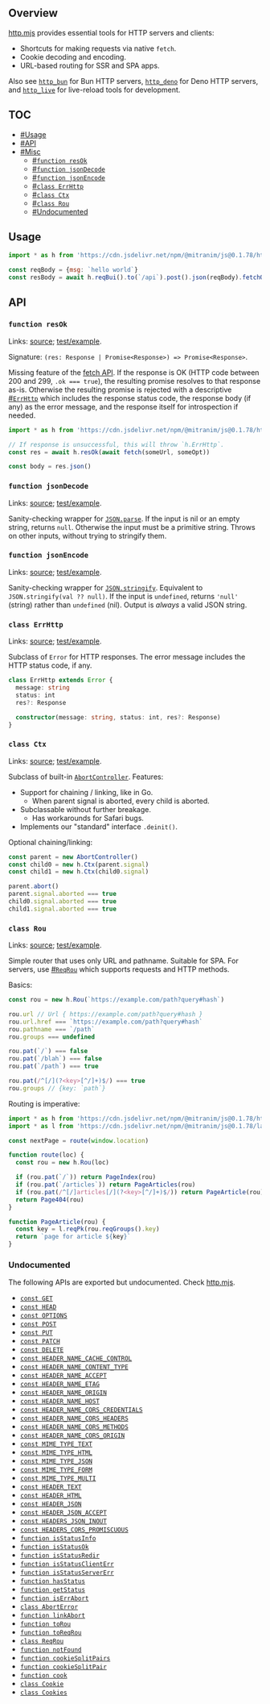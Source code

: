 ## Overview

[http.mjs](../http.mjs) provides essential tools for HTTP servers and clients:

* Shortcuts for making requests via native `fetch`.
* Cookie decoding and encoding.
* URL-based routing for SSR and SPA apps.

Also see [`http_bun`](http_bun_readme.md) for Bun HTTP servers, [`http_deno`](http_deno_readme.md) for Deno HTTP servers, and [`http_live`](http_live_readme.md) for live-reload tools for development.

## TOC

* [#Usage](#usage)
* [#API](#api)
* [#Misc](#misc)
  * [#`function resOk`](#function-resok)
  * [#`function jsonDecode`](#function-jsondecode)
  * [#`function jsonEncode`](#function-jsonencode)
  * [#`class ErrHttp`](#class-errhttp)
  * [#`class Ctx`](#class-ctx)
  * [#`class Rou`](#class-rou)
  * [#Undocumented](#undocumented)

## Usage

```js
import * as h from 'https://cdn.jsdelivr.net/npm/@mitranim/js@0.1.78/http.mjs'

const reqBody = {msg: `hello world`}
const resBody = await h.reqBui().to(`/api`).post().json(reqBody).fetchOkJson()
```

## API

### `function resOk`

Links: [source](../http.mjs#L60); [test/example](../test/http_test.mjs#L49).

Signature: `(res: Response | Promise<Response>) => Promise<Response>`.

Missing feature of the [fetch API](https://developer.mozilla.org/en-US/docs/Web/API/Fetch_API). If the response is OK (HTTP code between 200 and 299, `.ok === true`), the resulting promise resolves to that response as-is. Otherwise the resulting promise is rejected with a descriptive [#`ErrHttp`](#class-errhttp) which includes the response status code, the response body (if any) as the error message, and the response itself for introspection if needed.

```js
import * as h from 'https://cdn.jsdelivr.net/npm/@mitranim/js@0.1.78/http.mjs'

// If response is unsuccessful, this will throw `h.ErrHttp`.
const res = await h.resOk(await fetch(someUrl, someOpt))

const body = res.json()
```

### `function jsonDecode`

Links: [source](../http.mjs#L68); [test/example](../test/http_test.mjs#L73).

Sanity-checking wrapper for [`JSON.parse`](https://developer.mozilla.org/en-US/docs/Web/JavaScript/Reference/Global_Objects/JSON/parse). If the input is nil or an empty string, returns `null`. Otherwise the input must be a primitive string. Throws on other inputs, without trying to stringify them.

### `function jsonEncode`

Links: [source](../http.mjs#L72); [test/example](../test/http_test.mjs#L88).

Sanity-checking wrapper for [`JSON.stringify`](https://developer.mozilla.org/en-US/docs/Web/JavaScript/Reference/Global_Objects/JSON/stringify). Equivalent to `JSON.stringify(val ?? null)`. If the input is `undefined`, returns `'null'` (string) rather than `undefined` (nil). Output is _always_ a valid JSON string.

### `class ErrHttp`

Links: [source](../http.mjs#L93); [test/example](../test/http_test.mjs#L102).

Subclass of `Error` for HTTP responses. The error message includes the HTTP status code, if any.

```ts
class ErrHttp extends Error {
  message: string
  status: int
  res?: Response

  constructor(message: string, status: int, res?: Response)
}
```

### `class Ctx`

Links: [source](../http.mjs#L125); [test/example](../test/http_test.mjs#L283).

Subclass of built-in [`AbortController`](https://developer.mozilla.org/en-US/docs/Web/API/AbortController). Features:

* Support for chaining / linking, like in Go.
  * When parent signal is aborted, every child is aborted.
* Subclassable without further breakage.
  * Has workarounds for Safari bugs.
* Implements our "standard" interface `.deinit()`.

Optional chaining/linking:

```js
const parent = new AbortController()
const child0 = new h.Ctx(parent.signal)
const child1 = new h.Ctx(child0.signal)

parent.abort()
parent.signal.aborted === true
child0.signal.aborted === true
child1.signal.aborted === true
```

### `class Rou`

Links: [source](../http.mjs#L160); [test/example](../test/http_test.mjs#L143).

Simple router that uses only URL and pathname. Suitable for SPA. For servers, use [#`ReqRou`](#class-reqrou) which supports requests and HTTP methods.

Basics:

```js
const rou = new h.Rou(`https://example.com/path?query#hash`)

rou.url // Url { https://example.com/path?query#hash }
rou.url.href === `https://example.com/path?query#hash`
rou.pathname === `/path`
rou.groups === undefined

rou.pat(`/`) === false
rou.pat(`/blah`) === false
rou.pat(`/path`) === true

rou.pat(/^[/](?<key>[^/]+)$/) === true
rou.groups // {key: `path`}
```

Routing is imperative:

```js
import * as h from 'https://cdn.jsdelivr.net/npm/@mitranim/js@0.1.78/http.mjs'
import * as l from 'https://cdn.jsdelivr.net/npm/@mitranim/js@0.1.78/lang.mjs'

const nextPage = route(window.location)

function route(loc) {
  const rou = new h.Rou(loc)

  if (rou.pat(`/`)) return PageIndex(rou)
  if (rou.pat(`/articles`)) return PageArticles(rou)
  if (rou.pat(/^[/]articles[/](?<key>[^/]+)$/)) return PageArticle(rou)
  return Page404(rou)
}

function PageArticle(rou) {
  const key = l.reqPk(rou.reqGroups().key)
  return `page for article ${key}`
}
```

### Undocumented

The following APIs are exported but undocumented. Check [http.mjs](../http.mjs).

  * [`const GET`](../http.mjs#L14)
  * [`const HEAD`](../http.mjs#L15)
  * [`const OPTIONS`](../http.mjs#L16)
  * [`const POST`](../http.mjs#L17)
  * [`const PUT`](../http.mjs#L18)
  * [`const PATCH`](../http.mjs#L19)
  * [`const DELETE`](../http.mjs#L20)
  * [`const HEADER_NAME_CACHE_CONTROL`](../http.mjs#L22)
  * [`const HEADER_NAME_CONTENT_TYPE`](../http.mjs#L23)
  * [`const HEADER_NAME_ACCEPT`](../http.mjs#L24)
  * [`const HEADER_NAME_ETAG`](../http.mjs#L25)
  * [`const HEADER_NAME_ORIGIN`](../http.mjs#L26)
  * [`const HEADER_NAME_HOST`](../http.mjs#L27)
  * [`const HEADER_NAME_CORS_CREDENTIALS`](../http.mjs#L28)
  * [`const HEADER_NAME_CORS_HEADERS`](../http.mjs#L29)
  * [`const HEADER_NAME_CORS_METHODS`](../http.mjs#L30)
  * [`const HEADER_NAME_CORS_ORIGIN`](../http.mjs#L31)
  * [`const MIME_TYPE_TEXT`](../http.mjs#L33)
  * [`const MIME_TYPE_HTML`](../http.mjs#L34)
  * [`const MIME_TYPE_JSON`](../http.mjs#L35)
  * [`const MIME_TYPE_FORM`](../http.mjs#L36)
  * [`const MIME_TYPE_MULTI`](../http.mjs#L37)
  * [`const HEADER_TEXT`](../http.mjs#L39)
  * [`const HEADER_HTML`](../http.mjs#L40)
  * [`const HEADER_JSON`](../http.mjs#L41)
  * [`const HEADER_JSON_ACCEPT`](../http.mjs#L43)
  * [`const HEADERS_JSON_INOUT`](../http.mjs#L44)
  * [`const HEADERS_CORS_PROMISCUOUS`](../http.mjs#L46)
  * [`function isStatusInfo`](../http.mjs#L75)
  * [`function isStatusOk`](../http.mjs#L78)
  * [`function isStatusRedir`](../http.mjs#L81)
  * [`function isStatusClientErr`](../http.mjs#L84)
  * [`function isStatusServerErr`](../http.mjs#L87)
  * [`function hasStatus`](../http.mjs#L90)
  * [`function getStatus`](../http.mjs#L91)
  * [`function isErrAbort`](../http.mjs#L107)
  * [`class AbortError`](../http.mjs#L117)
  * [`function linkAbort`](../http.mjs#L139)
  * [`function toRou`](../http.mjs#L154)
  * [`function toReqRou`](../http.mjs#L203)
  * [`class ReqRou`](../http.mjs#L209)
  * [`function notFound`](../http.mjs#L267)
  * [`function cookieSplitPairs`](../http.mjs#L274)
  * [`function cookieSplitPair`](../http.mjs#L280)
  * [`function cook`](../http.mjs#L293)
  * [`class Cookie`](../http.mjs#L295)
  * [`class Cookies`](../http.mjs#L403)
